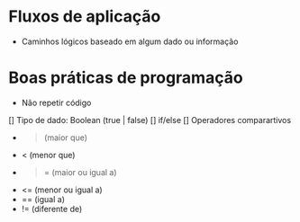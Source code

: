 # Fluxos de aplicação

- Caminhos lógicos baseado em algum dado ou informação

# Boas práticas de programação

- Não repetir código



[] Tipo de dado: Boolean (true | false)
[] if/else
[] Operadores comparartivos
   - > (maior que)
   - < (menor que)
   - >= (maior ou igual a)
   - <= (menor ou igual a)
   - == (igual a)
   - != (diferente de)